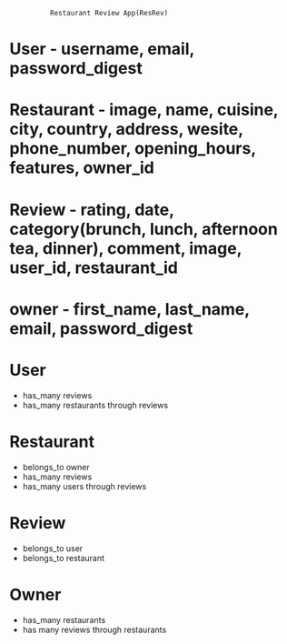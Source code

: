               Restaurant Review App(ResRev)

# User - username, email, password_digest
# Restaurant - image, name, cuisine, city, country, address, wesite, phone_number, opening_hours, features, owner_id 
# Review - rating, date, category(brunch, lunch, afternoon tea, dinner), comment, image, user_id, restaurant_id
# owner - first_name, last_name, email, password_digest 


# User                                                                             
 - has_many reviews                                                  
 - has_many restaurants through reviews       

# Restaurant 
 - belongs_to owner 
 - has_many reviews 
 - has_many users through reviews

# Review
 - belongs_to user
 - belongs_to restaurant

# Owner 
  - has_many restaurants 
  - has many reviews through restaurants 
